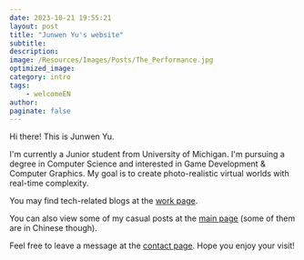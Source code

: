 ```yaml
---
date: 2023-10-21 19:55:21
layout: post
title: "Junwen Yu's website"
subtitle:
description:
image: /Resources/Images/Posts/The_Performance.jpg
optimized_image:
category: intro
tags:
    - welcomeEN
author:
paginate: false
---
```


Hi there! This is Junwen Yu. 

I'm currently a Junior student from University of Michigan. I'm pursuing a degree in Computer Science and interested in Game Development & Computer Graphics. My goal is to create photo-realistic virtual worlds with real-time complexity.

You may find tech-related blogs at the <a href="/work">work page</a>. 

You can also view some of my casual posts at the <a href="/">main page</a> (some of them are in Chinese though). 

Feel free to leave a message at the <a href="/contact">contact page</a>. Hope you enjoy your visit!
